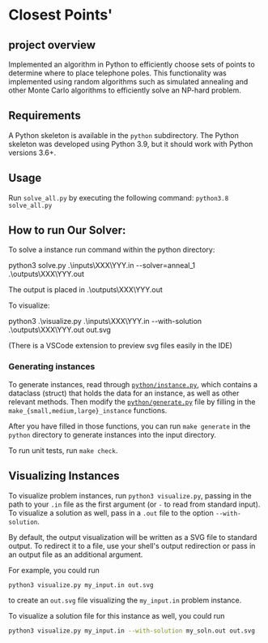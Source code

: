 # Closest Points'
## project overview 
Implemented an algorithm in Python to efficiently choose sets of points to determine where to place telephone 
poles. This functionality was implemented using random algorithms such as simulated annealing and other Monte 
Carlo algorithms to efficiently solve an NP-hard problem.

## Requirements

A Python skeleton is available in the `python` subdirectory. The Python
skeleton was developed using Python 3.9, but it should work with Python
versions 3.6+.

## Usage

Run `solve_all.py` by executing the following command:
`python3.8 solve_all.py`


## How to run Our Solver:

To solve a instance run command within the python directory:  

python3 solve.py .\inputs\XXX\YYY.in --solver=anneal_1 .\outputs\XXX\YYY.out  

The output is placed in .\outputs\XXX\YYY.out  

To visualize:  

python3 .\visualize.py .\inputs\XXX\YYY.in --with-solution .\outputs\XXX\YYY.out out.svg  

(There is a VSCode extension to preview svg files easily in the IDE)  
    
### Generating instances

To generate instances, read through [`python/instance.py`](python/instance.py),
which contains a dataclass (struct) that holds the data for an instance, as
well as other relevant methods. Then modify the
[`python/generate.py`](python/generate.py) file by filling in the
`make_{small,medium,large}_instance` functions.

After you have filled in those functions, you can run `make generate` in the
`python` directory to generate instances into the input directory.

To run unit tests, run `make check`.

## Visualizing Instances

To visualize problem instances, run `python3 visualize.py`, passing  in the path to your 
`.in` file as the first argument (or `-` to read from standard input). To visualize a solution
as well, pass in a `.out` file to the option `--with-solution`.

By default, the output visualization will be written as a SVG file to standard output.
To redirect it to a file, use your shell's output redirection or pass in an output file as
an additional argument.

For example, you could run
```bash
python3 visualize.py my_input.in out.svg
```
to create an `out.svg` file visualizing the `my_input.in` problem instance.

To visualize a solution file for this instance as well, you could run
```bash
python3 visualize.py my_input.in --with-solution my_soln.out out.svg
```






